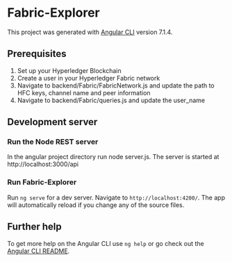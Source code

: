 # Fabric-Explorer

This project was generated with [Angular CLI](https://github.com/angular/angular-cli) version 7.1.4.

## Prerequisites

1. Set up your Hyperledger Blockchain
2. Create a user in your Hyperledger Fabric network
3. Navigate to backend/Fabric/FabricNetwork.js and update the path to HFC keys, channel name and peer information
4. Navigate to backend/Fabric/queries.js and update the user_name

## Development server
### Run the Node REST server
In the angular project directory run node server.js. The server is started at http://localhost:3000/api

### Run Fabric-Explorer
Run `ng serve` for a dev server. Navigate to `http://localhost:4200/`. The app will automatically reload if you change any of the source files.

## Further help

To get more help on the Angular CLI use `ng help` or go check out the [Angular CLI README](https://github.com/angular/angular-cli/blob/master/README.md).
